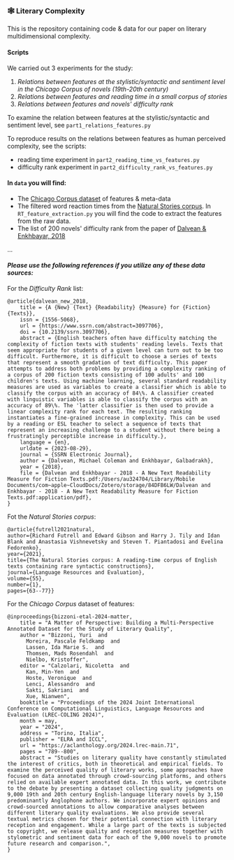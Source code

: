 ### 🕸️ Literary Complexity

This is the repository containing code & data for our paper on literary multidimensional complexity.

#### Scripts

We carried out 3 experiments for the study:
1. _Relations between features at the stylistic/syntactic and sentiment level in the Chicago Corpus of novels (19th-20th century)_
2. _Relations between features and reading time in a small corpus of stories_
3. _Relations between features and novels' difficulty rank_

To examine the relation between features at the stylistic/syntactic and sentiment level, see ```part1_relations_features.py```

To reproduce results on the relations between features as human perceived complexity, see the scripts:
- reading time experiment in ```part2_reading_time_vs_features.py```
- difficulty rank experiment in ```part2_difficulty_rank_vs_features.py```

#### In ```data``` you will find:
- The [Chicago Corpus dataset](https://github.com/centre-for-humanities-computing/chicago_corpus) of features & meta-data
- The filtered word reaction times from the [Natural Stories corpus](https://github.com/languageMIT/naturalstories/). In ```RT_feature_extraction.py``` you will find the code to extract the features from the raw data.
- The list of 200 novels' difficulty rank from the paper of [Dalvean & Enkhbayar, 2018](https://dx.doi.org/10.2139/ssrn.3097706)

...


#### _Please use the following references if you utilize any of these data sources:_

For the _Difficulty Rank_ list:
```
@article{dalvean_new_2018,
	title = {A {New} {Text} {Readability} {Measure} for {Fiction} {Texts}},
	issn = {1556-5068},
	url = {https://www.ssrn.com/abstract=3097706},
	doi = {10.2139/ssrn.3097706},
	abstract = {English teachers often have difficulty matching the complexity of fiction texts with students' reading levels. Texts that seem appropriate for students of a given level can turn out to be too difficult. Furthermore, it is difficult to choose a series of texts that represent a smooth gradation of text difficulty. This paper attempts to address both problems by providing a complexity ranking of a corpus of 200 fiction texts consisting of 100 adults' and 100 children's texts. Using machine learning, several standard readability measures are used as variables to create a classifier which is able to classify the corpus with an accuracy of 84\%. A classifier created with linguistic variables is able to classify the corpus with an accuracy of 89\%. The 'latter classifier is then used to provide a linear complexity rank for each text. The resulting ranking instantiates a fine-grained increase in complexity. This can be used by a reading or ESL teacher to select a sequence of texts that represent an increasing challenge to a student without there being a frustratingly perceptible increase in difficulty.},
	language = {en},
	urldate = {2023-08-29},
	journal = {SSRN Electronic Journal},
	author = {Dalvean, Michael Coleman and Enkhbayar, Galbadrakh},
	year = {2018},
	file = {Dalvean and Enkhbayar - 2018 - A New Text Readability Measure for Fiction Texts.pdf:/Users/au324704/Library/Mobile Documents/com~apple~CloudDocs/Zotero/storage/84DFB6LW/Dalvean and Enkhbayar - 2018 - A New Text Readability Measure for Fiction Texts.pdf:application/pdf},
}
```

Fot the _Natural Stories corpus_:
```
@article{futrell2021natural,
author={Richard Futrell and Edward Gibson and Harry J. Tily and Idan Blank and Anastasia Vishnevetsky and Steven T. Piantadosi and Evelina Fedorenko},
year={2021},
title={The Natural Stories corpus: A reading-time corpus of English texts containing rare syntactic constructions},
journal={Language Resources and Evaluation},
volume={55},
number={1},
pages={63--77}}
```

For the _Chicago Corpus_ dataset of features:
```
@inproceedings{bizzoni-etal-2024-matter,
    title = "A Matter of Perspective: Building a Multi-Perspective Annotated Dataset for the Study of Literary Quality",
    author = "Bizzoni, Yuri  and
      Moreira, Pascale Feldkamp  and
      Lassen, Ida Marie S.  and
      Thomsen, Mads Rosendahl  and
      Nielbo, Kristoffer",
    editor = "Calzolari, Nicoletta  and
      Kan, Min-Yen  and
      Hoste, Veronique  and
      Lenci, Alessandro  and
      Sakti, Sakriani  and
      Xue, Nianwen",
    booktitle = "Proceedings of the 2024 Joint International Conference on Computational Linguistics, Language Resources and Evaluation (LREC-COLING 2024)",
    month = may,
    year = "2024",
    address = "Torino, Italia",
    publisher = "ELRA and ICCL",
    url = "https://aclanthology.org/2024.lrec-main.71",
    pages = "789--800",
    abstract = "Studies on literary quality have constantly stimulated the interest of critics, both in theoretical and empirical fields. To examine the perceived quality of literary works, some approaches have focused on data annotated through crowd-sourcing platforms, and others relied on available expert annotated data. In this work, we contribute to the debate by presenting a dataset collecting quality judgments on 9,000 19th and 20th century English-language literary novels by 3,150 predominantly Anglophone authors. We incorporate expert opinions and crowd-sourced annotations to allow comparative analyses between different literary quality evaluations. We also provide several textual metrics chosen for their potential connection with literary reception and engagement. While a large part of the texts is subjected to copyright, we release quality and reception measures together with stylometric and sentiment data for each of the 9,000 novels to promote future research and comparison.",
}
```

